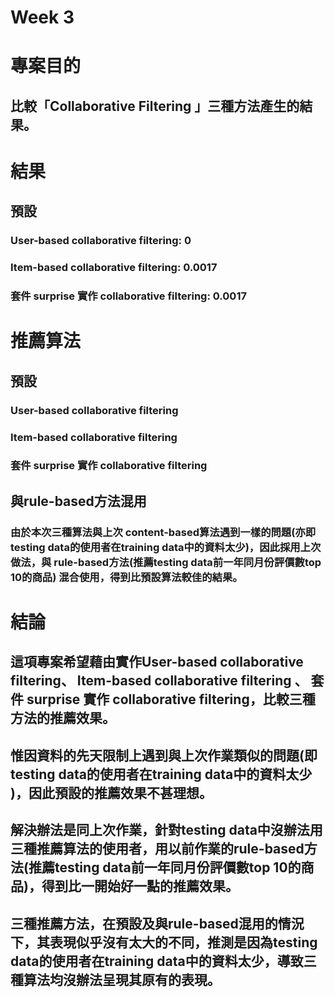 # Week 3

# 專案目的
## 比較「Collaborative Filtering 」三種方法產生的結果。 

# 結果
## 預設
### User-based collaborative filtering: 0
### Item-based collaborative filtering: 0.0017
### 套件 surprise 實作 collaborative filtering: 0.0017

# 推薦算法
## 預設
### User-based collaborative filtering
### Item-based collaborative filtering
### 套件 surprise 實作 collaborative filtering
## 與rule-based方法混用
### 由於本次三種算法與上次 content-based算法遇到一樣的問題(亦即 testing data的使用者在training data中的資料太少)，因此採用上次做法，與 rule-based方法(推薦testing data前一年同月份評價數top 10的商品) 混合使用，得到比預設算法較佳的結果。

# 結論
## 這項專案希望藉由實作User-based collaborative filtering、 Item-based collaborative filtering 、 套件 surprise 實作 collaborative filtering，比較三種方法的推薦效果。
## 惟因資料的先天限制上遇到與上次作業類似的問題(即 testing data的使用者在training data中的資料太少 )，因此預設的推薦效果不甚理想。
## 解決辦法是同上次作業，針對testing data中沒辦法用三種推薦算法的使用者，用以前作業的rule-based方法(推薦testing data前一年同月份評價數top 10的商品)，得到比一開始好一點的推薦效果。
## 三種推薦方法，在預設及與rule-based混用的情況下，其表現似乎沒有太大的不同，推測是因為testing data的使用者在training data中的資料太少，導致三種算法均沒辦法呈現其原有的表現。  
